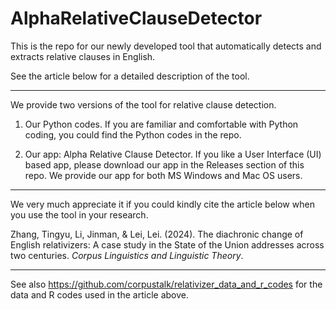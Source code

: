 # AlphaRelativeClauseDetector

This is the repo for our newly developed tool that automatically detects and extracts relative clauses in English.

See the article below for a detailed description of the tool. 

***

We provide two versions of the tool for relative clause detection. 

1. Our Python codes. If you are familiar and comfortable with Python coding, you could find the Python codes in the repo.

2. Our app: Alpha Relative Clause Detector. If you like a User Interface (UI) based app, please download our app in the Releases section of this repo. We provide our app for both MS Windows and Mac OS users. 

***

We very much appreciate it if you could kindly cite the article below when you use the tool in your research. 

Zhang, Tingyu, Li, Jinman, & Lei, Lei. (2024). The diachronic change of English relativizers: A case study in the State of the Union addresses across two centuries. _Corpus Linguistics and Linguistic Theory_.

***

See also https://github.com/corpustalk/relativizer_data_and_r_codes for the data and R codes used in the article above. 
